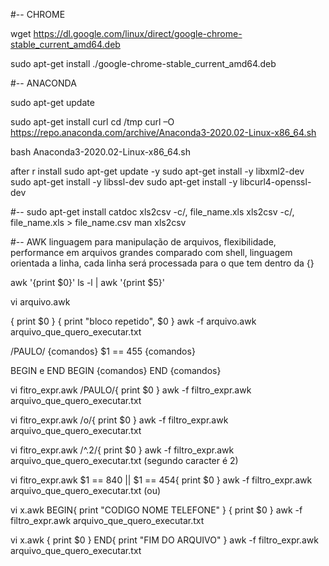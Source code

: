 #-- CHROME

wget https://dl.google.com/linux/direct/google-chrome-stable_current_amd64.deb

sudo apt-get install ./google-chrome-stable_current_amd64.deb

#-- ANACONDA

sudo apt-get update

sudo apt-get install curl
cd /tmp
curl –O https://repo.anaconda.com/archive/Anaconda3-2020.02-Linux-x86_64.sh

bash Anaconda3-2020.02-Linux-x86_64.sh

after r install
sudo apt-get update -y
sudo apt-get install -y libxml2-dev
sudo apt-get install -y libssl-dev
sudo apt-get install -y libcurl4-openssl-dev



#--
sudo apt-get install catdoc
xls2csv -c/, file_name.xls
xls2csv -c/, file_name.xls > file_name.csv
man xls2csv


#--
AWK
linguagem para manipulação de arquivos, flexibilidade, performance em arquivos grandes comparado com shell, 
linguagem orientada a linha, cada linha será processada para o que tem dentro da {} 

awk '{print $0}'
ls -l | awk '{print $5}'

vi arquivo.awk

{
  print $0
}
{
  print "bloco repetido", $0
}
awk -f arquivo.awk arquivo_que_quero_executar.txt

/PAULO/ {comandos}
$1 == 455 {comandos}

BEGIN e END
BEGIN {comandos}
END {comandos}

vi fitro_expr.awk
/PAULO/{
  print $0
}
awk -f filtro_expr.awk arquivo_que_quero_executar.txt

vi fitro_expr.awk
/o/{
  print $0
}
awk -f filtro_expr.awk arquivo_que_quero_executar.txt

vi fitro_expr.awk
/^.2/{
  print $0
}
awk -f filtro_expr.awk arquivo_que_quero_executar.txt
(segundo caracter é 2)

vi fitro_expr.awk
$1 == 840 || $1 == 454{
  print $0
}
awk -f filtro_expr.awk arquivo_que_quero_executar.txt
(ou)

vi x.awk
BEGIN{
  print "CODIGO NOME TELEFONE"
}
{
  print $0
}
awk -f filtro_expr.awk arquivo_que_quero_executar.txt

vi x.awk
{
  print $0
}
END{
  print "FIM DO ARQUIVO"
}
awk -f filtro_expr.awk arquivo_que_quero_executar.txt
